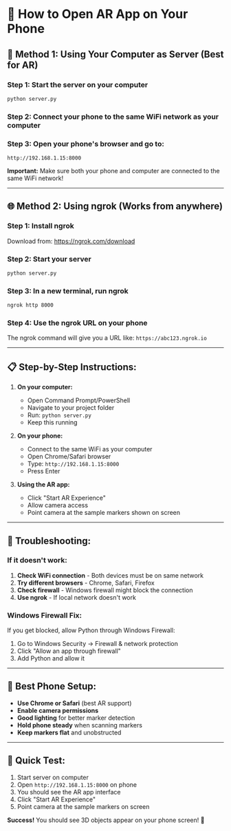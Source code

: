 # 📱 How to Open AR App on Your Phone

## 🚀 **Method 1: Using Your Computer as Server (Best for AR)**

### Step 1: Start the server on your computer
```bash
python server.py
```

### Step 2: Connect your phone to the same WiFi network as your computer

### Step 3: Open your phone's browser and go to:
```
http://192.168.1.15:8000
```

**Important:** Make sure both your phone and computer are connected to the same WiFi network!

---

## 🌐 **Method 2: Using ngrok (Works from anywhere)**

### Step 1: Install ngrok
Download from: https://ngrok.com/download

### Step 2: Start your server
```bash
python server.py
```

### Step 3: In a new terminal, run ngrok
```bash
ngrok http 8000
```

### Step 4: Use the ngrok URL on your phone
The ngrok command will give you a URL like: `https://abc123.ngrok.io`

---

## 📋 **Step-by-Step Instructions:**

1. **On your computer:**
   - Open Command Prompt/PowerShell
   - Navigate to your project folder
   - Run: `python server.py`
   - Keep this running

2. **On your phone:**
   - Connect to the same WiFi as your computer
   - Open Chrome/Safari browser
   - Type: `http://192.168.1.15:8000`
   - Press Enter

3. **Using the AR app:**
   - Click "Start AR Experience"
   - Allow camera access
   - Point camera at the sample markers shown on screen

---

## 🔧 **Troubleshooting:**

### If it doesn't work:
1. **Check WiFi connection** - Both devices must be on same network
2. **Try different browsers** - Chrome, Safari, Firefox
3. **Check firewall** - Windows firewall might block the connection
4. **Use ngrok** - If local network doesn't work

### Windows Firewall Fix:
If you get blocked, allow Python through Windows Firewall:
1. Go to Windows Security → Firewall & network protection
2. Click "Allow an app through firewall"
3. Add Python and allow it

---

## 📱 **Best Phone Setup:**

- **Use Chrome or Safari** (best AR support)
- **Enable camera permissions**
- **Good lighting** for better marker detection
- **Hold phone steady** when scanning markers
- **Keep markers flat** and unobstructed

---

## 🎯 **Quick Test:**

1. Start server on computer
2. Open `http://192.168.1.15:8000` on phone
3. You should see the AR app interface
4. Click "Start AR Experience"
5. Point camera at the sample markers on screen

**Success!** You should see 3D objects appear on your phone screen! 🎉 